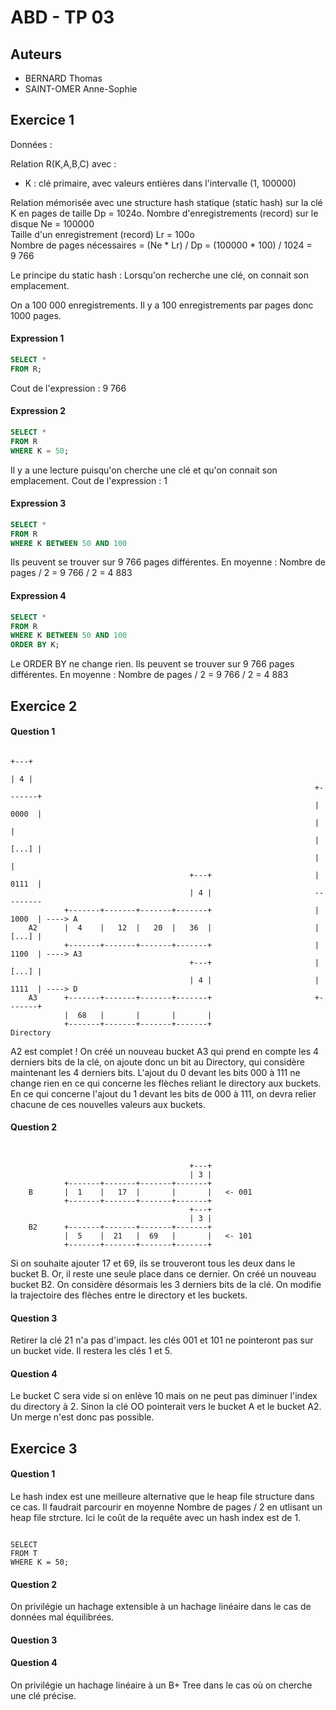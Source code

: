 ABD - TP 03
===========

Auteurs
-------

- BERNARD Thomas
- SAINT-OMER Anne-Sophie

Exercice 1
----------

Données :  

Relation R(K,A,B,C) avec :  
- K : clé primaire, avec valeurs entières dans l'intervalle (1, 100000)  

Relation mémorisée avec une structure hash statique (static hash) sur la clé K en pages de taille Dp = 1024o.
Nombre d'enregistrements (record) sur le disque Ne = 100000  
Taille d'un enregistrement (record) Lr = 100o  
Nombre de pages nécessaires = (Ne * Lr) / Dp = (100000 * 100) / 1024 = 9 766

Le principe du static hash : 
Lorsqu'on recherche une clé, on connait son emplacement.

On a 100 000 enregistrements. 
Il y a 100 enregistrements par pages donc 1000 pages.

#### Expression 1

```sql
SELECT *
FROM R;
```

Cout de l'expression : 9 766

#### Expression 2

```sql
SELECT *
FROM R
WHERE K = 50;
```

Il y a une lecture puisqu'on cherche une clé et qu'on connait son emplacement.
Cout de l'expression : 1

#### Expression 3

```sql
SELECT *
FROM R
WHERE K BETWEEN 50 AND 100
```

Ils peuvent se trouver sur 9 766 pages différentes.
En moyenne : 
Nombre de pages / 2 = 9 766 / 2 = 4 883

#### Expression 4

```sql
SELECT *
FROM R
WHERE K BETWEEN 50 AND 100
ORDER BY K;
```

Le ORDER BY ne change rien.
Ils peuvent se trouver sur 9 766 pages différentes.
En moyenne : 
Nombre de pages / 2 = 9 766 / 2 = 4 883

Exercice 2
----------

#### Question 1
		
```
																		+---+
																		| 4 |
																	+-------+
																	| 0000	|
																	|		|
																	| [...] |
																	| 		|
										+---+						| 0111  |
										| 4 |						---------
			+-------+-------+-------+-------+						| 1000  | ----> A
	A2		|  4    |   12  |   20  |   36  |						| [...]	|  
			+-------+-------+-------+-------+						| 1100	| ----> A3
										+---+						| [...] |
										| 4	|						| 1111  | ----> D
	A3 		+-------+-------+-------+-------+                       +-------+
			|  68   |       |       |       |
			+-------+-------+-------+-------+						Directory
```

A2 est complet ! On créé un nouveau bucket A3 qui prend en compte les 4 derniers bits de la clé, on ajoute donc un bit au Directory, qui considère maintenant les 4 derniers bits. 
L'ajout du 0 devant les bits 000 à 111 ne change rien en ce qui concerne les flèches reliant le directory aux buckets.
En ce qui concerne l'ajout du 1 devant les bits de 000 à 111, on devra relier chacune de ces nouvelles valeurs aux buckets.



#### Question 2

```


										+---+						
										| 3 |						
			+-------+-------+-------+-------+						
	B		|  1    |   17  |       |       |	<- 001					 
			+-------+-------+-------+-------+					
										+---+						
										| 3	|						
	B2 		+-------+-------+-------+-------+                     
			|  5    |  21   |  69   |       |	<- 101
			+-------+-------+-------+-------+					

```


Si on souhaite ajouter 17 et 69, ils se trouveront tous les deux dans le bucket B. Or, il reste une seule place dans ce dernier. On créé un nouveau bucket B2. On considère désormais les 3 derniers bits de la clé. On modifie la trajectoire des flèches entre le directory et les buckets. 


#### Question 3

Retirer la clé 21 n'a pas d'impact. les clés 001 et 101 ne pointeront pas sur un bucket vide. Il restera les clés 1 et 5.


#### Question 4

Le bucket C sera vide si on enlève 10 mais on ne peut pas diminuer l'index du directory à 2. 
Sinon la clé OO pointerait vers le bucket A et le bucket A2. Un merge n'est donc pas possible.


Exercice 3
----------

#### Question 1


Le hash index est une meilleure alternative que le heap file structure dans ce cas.
Il faudrait parcourir en moyenne Nombre de pages / 2 en utlisant un heap file strcture. 
Ici le coût de la requête avec un hash index est de 1.

```

SELECT 
FROM T
WHERE K = 50;

```

#### Question 2

On privilégie un hachage extensible à un hachage linéaire dans le cas de données mal équilibrées.

#### Question 3

#### Question 4

On privilégie un hachage linéaire à un B+ Tree dans le cas où on cherche une clé précise.
